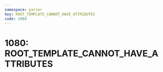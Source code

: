 ```yaml
---
namespace: parser
key: ROOT_TEMPLATE_CANNOT_HAVE_ATTRIBUTES
code: 1080
---
```


# 1080: ROOT_TEMPLATE_CANNOT_HAVE_ATTRIBUTES
